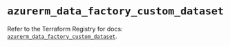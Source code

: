 # `azurerm_data_factory_custom_dataset`

Refer to the Terraform Registry for docs: [`azurerm_data_factory_custom_dataset`](https://registry.terraform.io/providers/hashicorp/azurerm/4.47.0/docs/resources/data_factory_custom_dataset).
